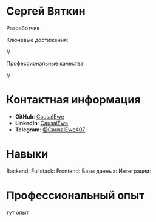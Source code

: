 <h1>Сергей Вяткин</h1>
Разработчик

Ключевые достижения:

//

Профессиональные качества:

//

<h1>Контактная информация</h1>

- **GitHub**: [CausalEwe](https://github.com/CausalEwe)
- **LinkedIn**: [CausalEwe](https://www.linkedin.com/in/causalewe/)
- **Telegram**: [@CausalEwe407](https://t.me/CausalEwe407)

<h1>Навыки</h1>

Backend: 
Fullstack: 
Frontend:
Базы данных:
Интеграции:

<h1>Профессиональный опыт</h1>

тут опыт

